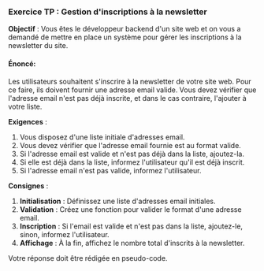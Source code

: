 ### **Exercice TP : Gestion d'inscriptions à la newsletter**

**Objectif** : Vous êtes le développeur backend d'un site web et on vous a demandé de mettre en place un système pour gérer les inscriptions à la newsletter du site.

#### **Énoncé**:

Les utilisateurs souhaitent s'inscrire à la newsletter de votre site web. Pour ce faire, ils doivent fournir une adresse email valide. Vous devez vérifier que l'adresse email n'est pas déjà inscrite, et dans le cas contraire, l'ajouter à votre liste.

**Exigences** :

1. Vous disposez d'une liste initiale d'adresses email.
2. Vous devez vérifier que l'adresse email fournie est au format valide.
3. Si l'adresse email est valide et n'est pas déjà dans la liste, ajoutez-la.
4. Si elle est déjà dans la liste, informez l'utilisateur qu'il est déjà inscrit.
5. Si l'adresse email n'est pas valide, informez l'utilisateur.

**Consignes** :

1. **Initialisation** : Définissez une liste d'adresses email initiales.
2. **Validation** : Créez une fonction pour valider le format d'une adresse email.
3. **Inscription** : Si l'email est valide et n'est pas dans la liste, ajoutez-le, sinon, informez l'utilisateur.
4. **Affichage** : À la fin, affichez le nombre total d'inscrits à la newsletter.

Votre réponse doit être rédigée en pseudo-code.
